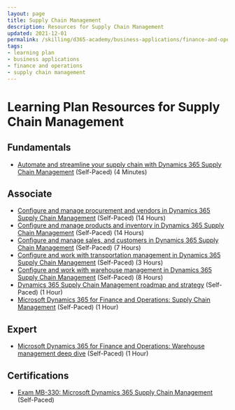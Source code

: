 ```yaml
---
layout: page
title: Supply Chain Management
description: Resources for Supply Chain Management
updated: 2021-12-01
permalink: /skilling/d365-academy/business-applications/finance-and-operations/supply-chain-management
tags:
- learning plan
- business applications
- finance and operations
- supply chain management
---
```


# Learning Plan Resources for Supply Chain Management

## Fundamentals

* [Automate and streamline your supply chain with Dynamics 365 Supply Chain Management](https://www.youtube.com/watch?v=i9HpWkKZtuk) (Self-Paced) (4 Minutes)

## Associate

* [Configure and manage procurement and vendors in Dynamics 365 Supply Chain Management](https://docs.microsoft.com/en-us/learn/paths/configure-manage-procurement-vendors-dyn365-supply-chain-mgmt/) (Self-Paced) (14 Hours)
* [Configure and manage products and inventory in Dynamics 365 Supply Chain Management](https://docs.microsoft.com/en-us/learn/paths/configure-manage-products-inventory-dyn365-supply-chain-mgmt/) (Self-Paced) (14 Hours)
* [Configure and manage sales, and customers in Dynamics 365 Supply Chain Management](https://docs.microsoft.com/en-us/learn/paths/configure-manage-sales-customers-dyn365-supply-chain-mgmt/) (Self-Paced) (7 Hours)
* [Configure and work with transportation management in Dynamics 365 Supply Chain Management](https://docs.microsoft.com/en-us/learn/paths/configure-work-transportation-mgmt-dyn365-supply-chain-mgmt/) (Self-Paced) (3 Hours)
* [Configure and work with warehouse management in Dynamics 365 Supply Chain Management](https://docs.microsoft.com/en-us/learn/paths/configure-work-warehouse-management-dyn365-supply-chain-mgmt/) (Self-Paced) (8 Hours)
* [Dynamics 365 Supply Chain Management roadmap and strategy](https://www.youtube.com/watch?v=sTHIkGxiAvM) (Self-Paced) (1 Hour)
* [Microsoft Dynamics 365 for Finance and Operations: Supply Chain Management](https://www.youtube.com/watch?v=zbbSUpZaz0k) (Self-Paced) (1 Hour)

## Expert

* [Microsoft Dynamics 365 for Finance and Operations: Warehouse management deep dive](https://www.youtube.com/watch?v=-FIkrEV7OaU) (Self-Paced) (1 Hour)

## Certifications

* [Exam MB-330: Microsoft Dynamics 365 Supply Chain Management](https://docs.microsoft.com/en-us/learn/certifications/exams/mb-330) (Self-Paced)